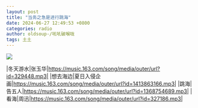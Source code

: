 ```yaml
---
layout: post
title: "当务之急是进行跳海"
date: 2024-06-27 12:49:53 +0800
categories: radio
author: oldsoup-/吼吼破喉咙
tags: 土土
---
```

![]({{site.baseurl}}/images/cover_20240627.jpg)

|冬天游水|张玉华|https://music.163.com/song/media/outer/url?id=329448.mp3|
|想去海边|夏日入侵企画|https://music.163.com/song/media/outer/url?id=1413863166.mp3|
|跳海|告五人|https://music.163.com/song/media/outer/url?id=1368754689.mp3|
|看海|周迅|https://music.163.com/song/media/outer/url?id=327186.mp3|

